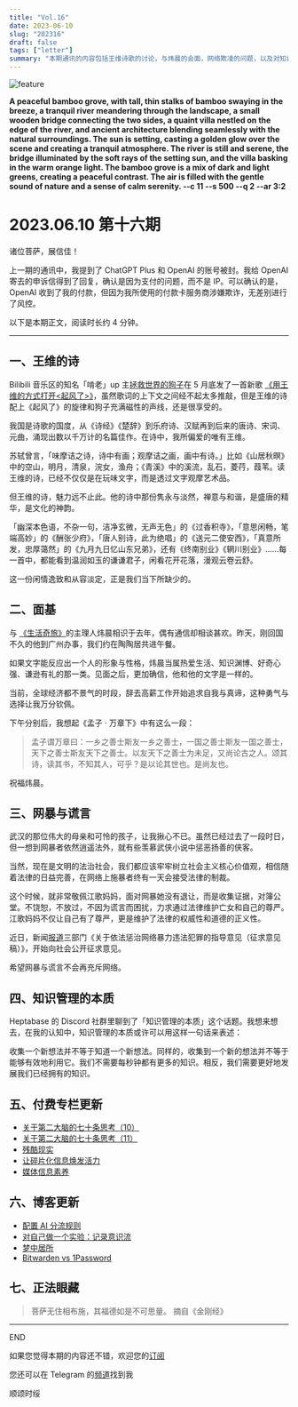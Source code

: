 ```yaml
---
title: "Vol.16"
date: 2023-06-10
slug: "202316"
draft: false
tags: ["letter"]
summary: "本期通讯的内容包括王维诗歌的讨论，与炜晨的会面，网络欺凌的问题，以及对知识管理本质的思考。"
---
```


![feature](https://cos.justgoidea.com/justgoidea/uPic/2023/06/10/TVtX1m.png)

**A peaceful bamboo grove, with tall, thin stalks of bamboo swaying in the breeze, a tranquil river meandering through the landscape, a small wooden bridge connecting the two sides, a quaint villa nestled on the edge of the river, and ancient architecture blending seamlessly with the natural surroundings. The sun is setting, casting a golden glow over the scene and creating a tranquil atmosphere. The river is still and serene, the bridge illuminated by the soft rays of the setting sun, and the villa basking in the warm orange light. The bamboo grove is a mix of dark and light greens, creating a peaceful contrast. The air is filled with the gentle sound of nature and a sense of calm serenity. --c 11 --s 500 --q 2 --ar 3:2**

# 2023.06.10 第十六期

诸位菩萨，展信佳！

上一期的通讯中，我提到了 ChatGPT Plus 和 OpenAI 的账号被封。我给 OpenAI 寄去的申诉信得到了回复，确认是因为支付的问题，而不是 IP。可以确认的是，OpenAI 收到了我的付款，但因为我所使用的付款卡服务商涉嫌欺诈，无差别进行了风控。

以下是本期正文，阅读时长约 4 分钟。

---

## 一、王维的诗

Bilibili 音乐区的知名「啃老」up 主[拯救世界的狗子](https://space.bilibili.com/553425)在 5 月底发了一首新歌 [《用王维的方式打开<起风了>》](https://www.bilibili.com/video/BV1mV4y1B77X/?share_source=copy_web)，虽然歌词的上下文之间经不起太多推敲，但是王维的诗配上《起风了》的旋律和狗子充满磁性的声线，还是很享受的。

我国是诗歌的国度，从《诗经》《楚辞》到乐府诗、汉赋再到后来的唐诗、宋词、元曲，涌现出数以千万计的名篇佳作。在诗中，我所偏爱的唯有王维。

苏轼曾言，「味摩诘之诗，诗中有画；观摩诘之画，画中有诗。」比如《山居秋暝》中的空山，明月，清泉，浣女，渔舟；《青溪》中的溪流，乱石，菱荇，葭苇。读王维的诗，已经不仅仅是在玩味文字，而是透过文字观摩艺术品。

但王维的诗，魅力远不止此。他的诗中那份隽永与淡然，禅意与和谐，是盛唐的精华，是文化的神韵。

「幽深本色语，不杂一句，洁净玄微，无声无色」的《过香积寺》，「意思闲畅，笔端高妙」的《酬张少府》，「唐人别诗，此为绝唱」的《送元二使安西》，「真意所发，忠厚蔼然」的《九月九日忆山东兄弟》，还有《终南别业》《辋川别业》……每一首中，都能看到温润如玉的谦谦君子，闲看花开花落，漫观云卷云舒。

这一份闲情逸致和从容淡定，正是我们当下所缺少的。

## 二、面基

与 [《生活奇旅》](https://weichen.zhubai.love/)的主理人炜晨相识于去年，偶有通信却相谈甚欢。昨天，刚回国不久的他到广州办事，我们约在陶陶居共进午餐。

如果文字能反应出一个人的形象与性格，炜晨当属热爱生活、知识渊博、好奇心强、谦逊有礼的那一类。见面之后，更加确信，他和他的文字是一样的。

当前，全球经济都不景气的时段，辞去高薪工作开始追求自我与真谛，这种勇气与选择让我万分钦佩。

下午分别后，我想起《孟子 · 万章下》中有这么一段：

> 孟子谓万章曰：一乡之善士斯友一乡之善士，一国之善士斯友一国之善士，天下之善士斯友天下之善士。以友天下之善士为未足，又尚论古之人。颂其诗，读其书，不知其人，可乎？是以论其世也。是尚友也。
>

祝福炜晨。

## 三、网暴与谎言

武汉的那位伟大的母亲和可怜的孩子，让我揪心不已。虽然已经过去了一段时日，但一想到网暴者依然逍遥法外，就有些羡慕武侠小说中惩恶扬善的侠客。

当然，现在是文明的法治社会，我们都应该牢牢树立社会主义核心价值观，相信随着法律的日益完善，在网络上施暴者终有一天会接受法律的制裁。

这个时候，就非常敬佩江歌妈妈，面对网暴她没有退让，而是收集证据，对簿公堂。不饶恕，不放过，不因为谎言而困扰，力求通过法律维护亡女和自己的尊严。江歌妈妈不仅让自己有了尊严，更是维护了法律的权威性和道德的正义性。

近日，新闻[报道](https://news.cctv.com/2023/06/10/ARTIiiQ1cTDdP5URh8lLuU1H230610.shtml?spm=C94212.PBZrLs0D62ld.EKoevbmLqVHC.240)三部门《关于依法惩治网络暴力违法犯罪的指导意见（征求意见稿）》，开始向社会公开征求意见。

希望网暴与谎言不会再充斥网络。

## 四、知识管理的本质

Heptabase 的 Discord 社群里聊到了「知识管理的本质」这个话题。我想来想去，在我的认知中，知识管理的本质或许可以用这样一句话来表述：

收集一个新想法并不等于知道一个新想法。同样的，收集到一个新的想法并不等于能够有效地利用它。我们不需要每秒钟都有更多的知识。相反，我们需要更好地发展我们已经拥有的知识。

## 五、付费专栏更新

- [关于第二大脑的七十条思考（10）](https://xiaobot.net/post/67ceea05-91b3-471f-86ab-7c0cdb2bbcac)
- [关于第二大脑的七十条思考（11）](https://xiaobot.net/post/00f5ed5c-9ce4-498c-9bbb-ffbcd904bca2)
- [残酷现实](https://xiaobot.net/post/1284d8f1-ee44-4f7d-9a47-1a26ae6a47bf)
- [让碎片化信息焕发活力](https://xiaobot.net/post/a15c1854-369a-4998-a008-07b3cbf090fd)
- [媒体信息素养](https://xiaobot.net/post/252ef14f-3eb5-45c1-90e3-359f85601e5f)

## 六、博客更新

- [配置 AI 分流规则](https://www.justgoidea.com/posts/2023-043)
- [对自己做一个实验：记录意识流](https://www.justgoidea.com/posts/2023-044)
- [梦中居所](https://www.justgoidea.com/posts/2023-045)
- [Bitwarden vs 1Password](https://www.justgoidea.com/posts/2023-046)

## 七、正法眼藏

> 菩萨无住相布施，其福德如是不可思量。
> 摘自《金刚经》

---

END

如果您觉得本期的内容还不错，欢迎您的[订阅](https://justgoidea.com/newsletter/)

您还可以在 Telegram 的[频道](https://t.me/justgoidea)找到我

顺颂时绥
